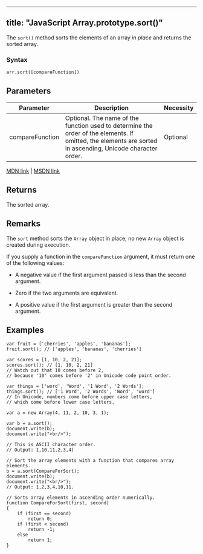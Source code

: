 
---
title: "JavaScript Array.prototype.sort()"
---

The `sort()` method sorts the elements of an array _in place_ and returns the sorted array.

### Syntax

    arr.sort([compareFunction])

## Parameters

| Parameter | Description | Necessity |  
|------------|-----------------------------------------------|---------------|  
| compareFunction | Optional. The name of the function used to determine the order of the elements. If omitted, the elements are sorted in ascending, Unicode character order. | Optional |

[MDN link](https://developer.mozilla.org/en-US/docs/Web/JavaScript/Reference/Global_Objects/Array/sort) | [MSDN link](https://msdn.microsoft.com/en-us/LIBRary/4b4fbfhk%28v=vs.94%29.aspx)

## Returns

The sorted array.

## Remarks

The `sort` method sorts the `Array` object in place; no new `Array` object is created during execution.

If you supply a function in the `compareFunction` argument, it must return one of the following values:

*   A negative value if the first argument passed is less than the second argument.

*   Zero if the two arguments are equivalent.

*   A positive value if the first argument is greater than the second argument.

## Examples

    var fruit = ['cherries', 'apples', 'bananas'];
    fruit.sort(); // ['apples', 'bananas', 'cherries']

    var scores = [1, 10, 2, 21]; 
    scores.sort(); // [1, 10, 2, 21]
    // Watch out that 10 comes before 2,
    // because '10' comes before '2' in Unicode code point order.

    var things = ['word', 'Word', '1 Word', '2 Words'];
    things.sort(); // ['1 Word', '2 Words', 'Word', 'word']
    // In Unicode, numbers come before upper case letters,
    // which come before lower case letters.

    var a = new Array(4, 11, 2, 10, 3, 1);

    var b = a.sort();
    document.write(b);
    document.write("<br/>");

    // This is ASCII character order.
    // Output: 1,10,11,2,3,4)

    // Sort the array elements with a function that compares array elements.
    b = a.sort(CompareForSort);
    document.write(b);
    document.write("<br/>");
    // Output: 1,2,3,4,10,11.

    // Sorts array elements in ascending order numerically.
    function CompareForSort(first, second)
    {
        if (first == second)
            return 0;
        if (first < second)
            return -1;
        else
            return 1; 
    }
